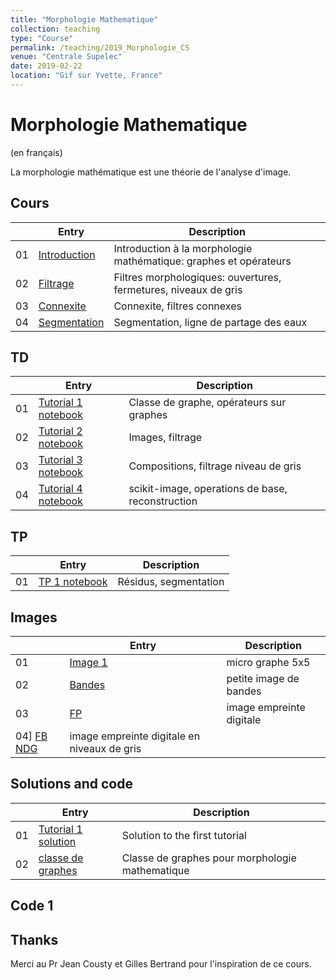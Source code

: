 ```yaml
---
title: "Morphologie Mathematique"
collection: teaching
type: "Course"
permalink: /teaching/2019_Morphologie_CS
venue: "Centrale Supelec"
date: 2019-02-22
location: "Gif sur Yvette, France"
---
```


Morphologie Mathematique
===============

(en français)

La morphologie mathématique est une théorie de l'analyse d'image.


Cours
--------

|  | Entry                                                  | Description                                                 |
|--| --------                                               |------------------------------------------------------------ |
|01| [Introduction](/files/01_Graphes_Dilatation.pdf)       | Introduction à la morphologie mathématique: graphes et opérateurs |
|02| [Filtrage](/files/02_Ouverture_NdG.pdf)                | Filtres morphologiques: ouvertures, fermetures, niveaux de gris |
|03| [Connexite](/files/03_Connexite.pdf)                   | Connexite, filtres connexes |
|04| [Segmentation](/files/04_Segmentation.pdf)		    | Segmentation, ligne de partage des eaux |

TD
---------

|  | Entry                                                  | Description                                                 |
|--| --------                                               |------------------------------------------------------------ |
|01| [Tutorial 1 notebook](/files/Morpho_TD1.ipynb)              | Classe de graphe, opérateurs sur graphes                   |
|02| [Tutorial 2 notebook](/files/Morpho_TD2.ipynb)              | Images, filtrage |
|03| [Tutorial 3 notebook](/files/Morpho_TD3.ipynb)              | Compositions, filtrage niveau de gris |
|04| [Tutorial 4 notebook](/files/Morpho_TD4.ipynb)              | scikit-image, operations de base, reconstruction |

TP
---------
|  | Entry                                                  | Description                                                 |
|--| --------                                               |------------------------------------------------------------ |
|01| [TP 1 notebook](/files/Morpho_TP1.ipynb)              | Résidus, segmentation                   |

Images
---------

|  | Entry                                                  | Description                                                 |
|--| --------                                               |------------------------------------------------------------ |
|01| [Image 1](/files/images/mongraphe.txt)              | micro graphe 5x5                  |
|02| [Bandes](/files/images/bands.txt)              | petite image de bandes |
|03| [FP](/files/images/FP.txt)                     | image empreinte digitale |
|04] [FB NDG](/files/images/FingerNDG.pgm)	    | image empreinte digitale en niveaux de gris |


Solutions and code
---------

|  | Entry                                                  | Description                                                 |
|--| --------                                               |------------------------------------------------------------ |
|01| [Tutorial 1 solution](/files/Tutorial_segmentation_en-solution.pdf)         | Solution to the first tutorial |
|02| [classe de graphes](/files/morphograph.py) | Classe de graphes pour morphologie mathematique |

Code 1
------





Thanks
------

Merci au Pr Jean Cousty et Gilles Bertrand pour l'inspiration de ce cours.



